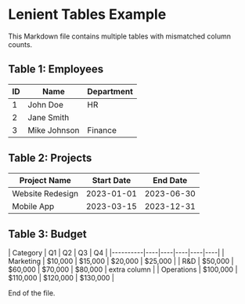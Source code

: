 # Lenient Tables Example

This Markdown file contains multiple tables with mismatched column counts.

## Table 1: Employees

| ID | Name | Department |
|----|------|------------|
| 1 | John Doe | HR |
| 2 | Jane Smith |
| 3 | Mike Johnson | Finance |

## Table 2: Projects

| Project Name | Start Date | End Date |
|--------------|------------|----------|
| Website Redesign | 2023-01-01 | 2023-06-30 |
| Mobile App | 2023-03-15 | 2023-12-31 | extra column |

## Table 3: Budget

| Category | Q1 | Q2 | Q3 | Q4 |
|----------|----|----|----|----|----|
| Marketing | $10,000 | $15,000 | $20,000 | $25,000 |
| R&D | $50,000 | $60,000 | $70,000 | $80,000 | extra column |
| Operations | $100,000 | $110,000 | $120,000 | $130,000 |

End of the file.